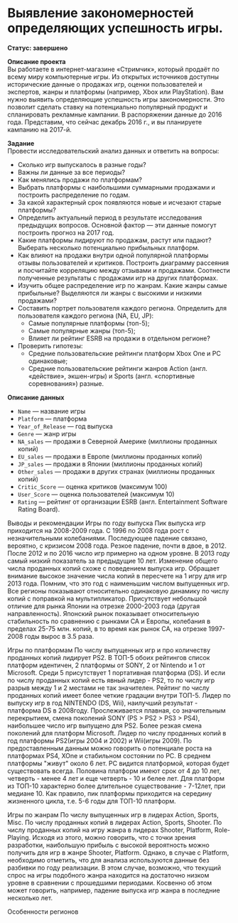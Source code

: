 # Выявление закономерностей определяющих успешность игры.

**Статус: завершено**

**Описание проекта**  
Вы работаете в интернет-магазине «Стримчик», который продаёт по всему миру компьютерные игры. Из открытых источников доступны исторические данные о продажах игр, оценки пользователей и экспертов, жанры и платформы (например, Xbox или PlayStation). Вам нужно выявить определяющие успешность игры закономерности. Это позволит сделать ставку на потенциально популярный продукт и спланировать рекламные кампании. В распоряжении данные до 2016 года. Представим, что сейчас декабрь 2016 г., и вы планируете кампанию на 2017-й. 

**Задание**  
Провести исследовательский анализ данных и ответить на вопросы:
- Сколько игр выпускалось в разные годы? 
- Важны ли данные за все периоды?
- Как менялись продажи по платформам? 
- Выбрать платформы с наибольшими суммарными продажами и построить распределение по годам. 
- За какой характерный срок появляются новые и исчезают старые платформы?
- Определить актуальный период в результате исследования предыдущих вопросов. Основной фактор — эти данные помогут построить прогноз на 2017 год.
- Какие платформы лидируют по продажам, растут или падают? Выберать несколько потенциально прибыльных платформ.
- Как влияют на продажи внутри одной популярной платформы отзывы пользователей и критиков. Построить диаграмму рассеяния и посчитайте корреляцию между отзывами и продажами. Соотнести полученные результаты с продажами игр на других платформах.
- Изучить общее распределение игр по жанрам. Какие жанры самые прибыльные? Выделяются ли жанры с высокими и низкими продажами?
- Составить портрет пользователя каждого региона. Определить для пользователя каждого региона (NA, EU, JP):
    * Самые популярные платформы (топ-5);
    * Самые популярные жанры (топ-5); 
    * Влияет ли рейтинг ESRB на продажи в отдельном регионе?
- Проверить гипотезы:
    * Средние пользовательские рейтинги платформ Xbox One и PC одинаковые; 
    * Средние пользовательские рейтинги жанров Action (англ. «действие», экшен-игры) и Sports (англ. «спортивные соревнования») разные.

**Описание данных**
* `Name` — название игры
* `Platform` — платформа
* `Year_of_Release` — год выпуска
* `Genre` — жанр игры
* `NA_sales` — продажи в Северной Америке (миллионы проданных копий)
* `EU_sales` — продажи в Европе (миллионы проданных копий)
* `JP_sales` — продажи в Японии (миллионы проданных копий)
* `Other_sales` — продажи в других странах (миллионы проданных копий)
* `Critic_Score` — оценка критиков (максимум 100)
* `User_Score` — оценка пользователей (максимум 10)
* `Rating` — рейтинг от организации ESRB (англ. Entertainment Software Rating Board).

Выводы и рекомендации
Игры по году выпуска
Пик выпуска игр приходится на 2008-2009 года. С 1996 по 2008 года рост с незначительными колебаниями. Последующее падение связано, вероятно, с кризисом 2008 года. Резкое падение, почти в двое, в 2012. После 2012 и по 2016 число игр примерно на одном уровне. В 2013 году самый низкий показатель за предыдущие 10 лет. Изменение общего числа проданных копий схоже с поведением выпуска игр. Обращает внимание высокое значение числа копий в пересчете на 1 игру для игр 2013 года. Помним, что это год с наименьшим числом выпущенных игр. Все регионы показывают относительно одинаковую динамику по числу копий с поправкой на мультипликатор. Присутствует небольшой отличие для рынка Японии на отрезке 2000-2003 года (другая направленность). Японский рынок показывает относительную стабильность по сравнению с рынками СА и Европы, колебания в пределах 25-75 млн. копий, в то время как рынок СА, на отрезке 1997-2008 годы вырос в 3.5 раза.

Игры по платформам
По числу выпущенных игр и про количеству проданных копий лидирует PS2. В ТОП-5 обоих рейтингов список платформ идентичен, 2 платформы от SONY, 2 от Nintendo и 1 от Microsoft. Среди 5 присутствует 1 портативная платформа (DS). И если по числу проданных копий есть явный лидер - PS2, то по числу игр разрыв между 1 и 2 местами не так значителен. Рейтинг по числу проданных копий имеет более четкие градации внутри ТОП-5.
Лидер по выпуску игр в год NINTENDO (DS, Wii), наилучший результат - платформа DS в 2008году. Прослеживается плавная, со значительным перекрытием, смена поколений SONY (PS > PS2 > PS3 > PS4), наибольшее число игр выпущено для PS2. Более резкая смена поколений для платформ Microsoft. Лидер по числу проданных копий в год платформы PS2(игры 2004 и 2002) и Wii(игры 2009). По предоставленным данным можно говорить о потенциале роста на платформах PS4, XOne и стабильном состоянии по PС. В среднем платформы "живут" около 6 лет. PC видится платформой, которая будет существовать всегда. Половина платформ имеют срок от 4 до 10 лет, четверть - менее 4 лет и еще четверть - 10 и белее лет. Для платформ из ТОП-10 характерно более длительное существование - 7-12лет, при медиане 10. Как правило, пик платформы приходится на середину жизненного цикла, т.е. 5-6 годы для ТОП-10 платформ.

Игры по жанрам
По числу выпущенных игр в лидерах Action, Sports, Misc. По числу проданных копий в лидерах Action, Sports, Shooter. По числу проданных копий на игру жанра в лидерах Shooter, Platform, Role-Playing. Исходя из этого, можно говорить, что с точки зрения разработки, наибольшую прибыль с высокой вероятность можно получить для игр в жанре Shooter, Platform. Однако, в случае с Platform, необходимо отметить, что для анализа используются данные без разбивки по году реализации. В этом случае, возможно, что текущий спрос на игры подобного жанра находится на достаточно низком уровне в сравнении с прошедшими периодами. Косвенно об этом может говорить, например, падение выпуска игр жанра в последние несколько лет.

Особенности регионов

